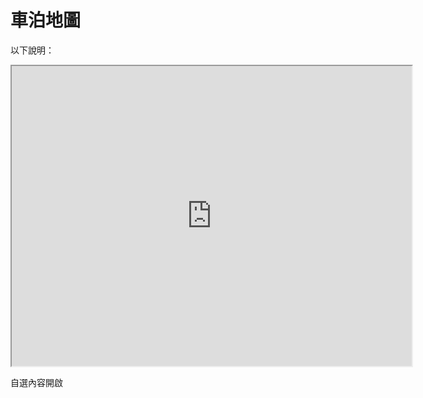 車泊地圖
=======

以下說明：



<iframe src="https://www.google.com/maps/d/u/0/embed?mid=1ba8xvwtrqZc_vjqwEz57gjM6WEMwhew&ehbc=2E312F&noprof=1" width="640" height="480"></iframe>

自選內容開啟
